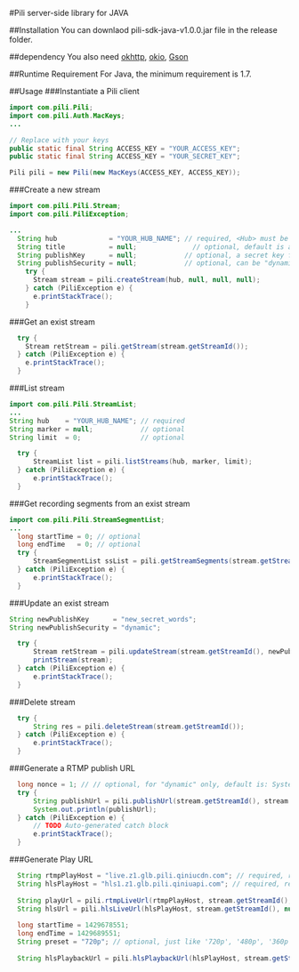 #Pili server-side library for JAVA

##Installation
You can downlaod pili-sdk-java-v1.0.0.jar file in the release folder.

##dependency
You also need [okhttp][1], [okio][2], [Gson][3]

[1]: http://square.github.io/okhttp/
[2]: https://github.com/square/okio
[3]: https://code.google.com/p/google-gson/downloads/detail?name=google-gson-2.2.4-release.zip&

##Runtime Requirement
For Java, the minimum requirement is 1.7.

##Usage
###Instantiate a Pili client
```JAVA
import com.pili.Pili;
import com.pili.Auth.MacKeys;
...

// Replace with your keys
public static final String ACCESS_KEY = "YOUR_ACCESS_KEY";
public static final String ACCESS_KEY = "YOUR_SECRET_KEY";

Pili pili = new Pili(new MacKeys(ACCESS_KEY, ACCESS_KEY));

```

###Create a new stream
```JAVA
import com.pili.Pili.Stream;
import com.pili.PiliException;

...
  String hub             = "YOUR_HUB_NAME"; // required, <Hub> must be an exists one
  String title           = null;              // optional, default is auto-generated
  String publishKey      = null;            // optional, a secret key for signing the <publishToken>, default is   auto-generated
  String publishSecurity = null;            // optional, can be "dynamic" or "static", default is "dynamic"
    try {
      Stream stream = pili.createStream(hub, null, null, null);
    } catch (PiliException e) {
      e.printStackTrace();
    }
```

###Get an exist stream
```JAVA
  try {
    Stream retStream = pili.getStream(stream.getStreamId());
  } catch (PiliException e) {
    e.printStackTrace();
  }
```

###List stream
```JAVA
import com.pili.Pili.StreamList;
...
String hub    = "YOUR_HUB_NAME"; // required
String marker = null;            // optional
String limit  = 0;               // optional

  try {
      StreamList list = pili.listStreams(hub, marker, limit);
  } catch (PiliException e) {
      e.printStackTrace();
  }
```

###Get recording segments from an exist stream
```JAVA
import com.pili.Pili.StreamSegmentList;
...
  long startTime = 0; // optional
  long endTime   = 0; // optional
  try {
      StreamSegmentList ssList = pili.getStreamSegments(stream.getStreamId(), startTime, endTime);
  } catch (PiliException e) {
      e.printStackTrace();
  }
```

###Update an exist stream
```JAVA
String newPublishKey      = "new_secret_words";
String newPublishSecurity = "dynamic";

  try {
      Stream retStream = pili.updateStream(stream.getStreamId(), newPublishKey, newPublishSecurity);
      printStream(stream);
  } catch (PiliException e) {
      e.printStackTrace();
  }
```
###Delete stream
```JAVA
  try {
      String res = pili.deleteStream(stream.getStreamId());
  } catch (PiliException e) {
      e.printStackTrace();
  }
```

###Generate a RTMP publish URL
```JAVA
  long nonce = 1; // // optional, for "dynamic" only, default is: System.currentTimeMillis()
  try {
      String publishUrl = pili.publishUrl(stream.getStreamId(), stream.getPublishKey(), stream.getPublishSecurity(), nonce);
      System.out.println(publishUrl);
  } catch (PiliException e) {
      // TODO Auto-generated catch block
      e.printStackTrace();
  }
```

###Generate Play URL
```JAVA
  String rtmpPlayHost = "live.z1.glb.pili.qiniucdn.com"; // required, replace with your customized domain
  String hlsPlayHost = "hls1.z1.glb.pili.qiniuapi.com"; // required, replace with your customized domain
  
  String playUrl = pili.rtmpLiveUrl(rtmpPlayHost, stream.getStreamId(), null);
  String hlsUrl = pili.hlsLiveUrl(hlsPlayHost, stream.getStreamId(), null);
  
  long startTime = 1429678551;
  long endTime = 1429689551;
  String preset = "720p"; // optional, just like '720p', '480p', '360p', '240p'. All presets should be defined first.
          
  String hlsPlaybackUrl = pili.hlsPlaybackUrl(hlsPlayHost, stream.getStreamId(), startTime, endTime, preset);
```
